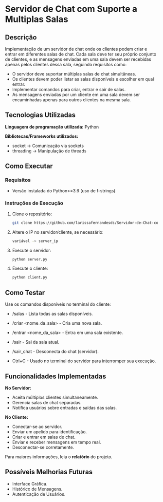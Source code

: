 # Servidor de Chat com Suporte a Multiplas Salas

## Descrição
 Implementação de um servidor de chat onde os clientes podem criar e entrar em diferentes salas de chat. Cada sala deve ter seu próprio conjunto de clientes, e as mensagens enviadas em uma sala devem ser recebidas apenas pelos clientes dessa sala, seguindo requisitos como:
- O servidor deve suportar múltiplas salas de chat simultâneas.
- Os clientes devem poder listar as salas disponíveis e escolher em qual entrar.
- Implementar comandos para criar, entrar e sair de salas.
- As mensagens enviadas por um cliente em uma sala devem ser encaminhadas apenas para outros clientes na mesma sala.


## Tecnologias Utilizadas
 **Linguagem de programação utilizada:** Python

 **Bibliotecas/Frameworks utilizados:**
- socket → Comunicação via sockets
- threading → Manipulação de threads

## Como Executar

### Requisitos
- Versão instalada do Python>=3.6 (uso de f-strings)

### Instruções de Execução
1. Clone o repositório:
   ```bash
   git clone https://github.com/larissafernandesds/Servidor-de-Chat-com-Suporte-a-Multiplas-Salas.git

2. Altere o IP no servidor/cliente, se necessário:
   ```bash
   variável -> server_ip
   ```
3. Execute o servidor:
   ```bash
   python server.py
   ```
4. Execute o cliente:
   ```bash
   python client.py
   ```

## Como Testar
 Use os comandos disponíveis no terminal do cliente:
- /salas - Lista todas as salas disponíveis.

- /criar <nome_da_sala> - Cria uma nova sala.

- /entrar <nome_da_sala> - Entra em uma sala existente.

- /sair - Sai da sala atual.

- /sair_chat - Desconecta do chat (servidor).

- Ctrl+C - Usado no terminal do servidor para interromper sua execução.


## Funcionalidades Implementadas

**No Servidor:**

- Aceita múltiplos clientes simultaneamente.
- Gerencia salas de chat separadas.
- Notifica usuários sobre entradas e saídas das salas.

**No Cliente:**

- Conectar-se ao servidor.
- Enviar um apelido para identificação.
- Criar e entrar em salas de chat.
- Enviar e receber mensagens em tempo real.
- Desconectar-se corretamente.

Para maiores informações, leia o **relatório** do projeto.

## Possíveis Melhorias Futuras
- Interface Gráfica.
- Histórico de Mensagens.
- Autenticação de Usuários.

